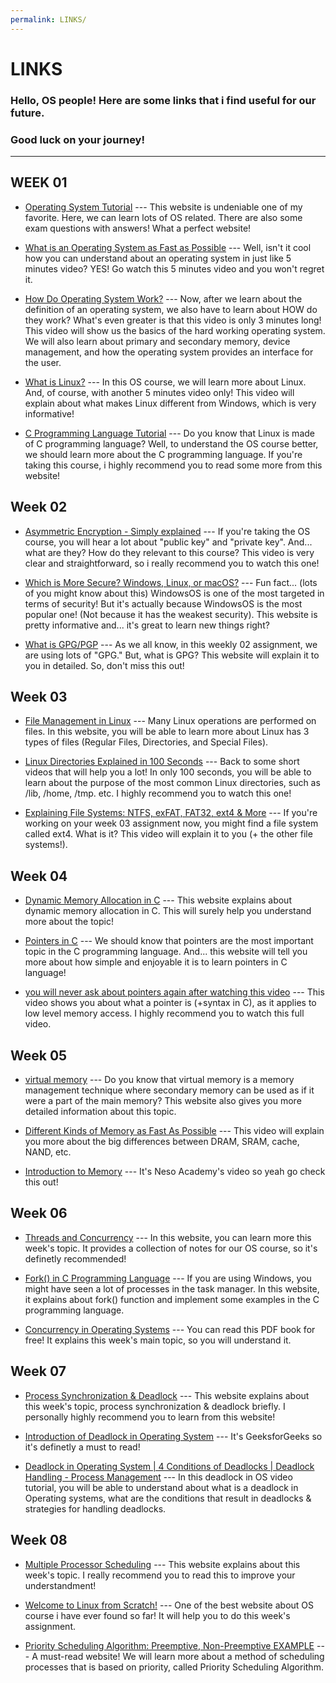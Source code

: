 ```yaml
---
permalink: LINKS/
---
```

# LINKS

### Hello, OS people! Here are some links that i find useful for our future.

### Good luck on your journey!
---

## WEEK 01

* [Operating System Tutorial](https://www.tutorialspoint.com/operating_system/index.htm) ---
  This website is undeniable one of my favorite. Here, we can learn lots of OS related.
  There are also some exam questions with answers! What a perfect website!

* [What is an Operating System as Fast as Possible](https://youtu.be/pVzRTmdd9j0?si=000TDqRQCXwc1sYe) ---
  Well, isn't it cool how you can understand about an operating system in just like 5 minutes video?
  YES! Go watch this 5 minutes video and you won't regret it.

* [How Do Operating System Work?](https://youtu.be/GjNp0bBrjmU?si=HAsJXFPHHzRvJb_u) ---
  Now, after we learn about the definition of an operating system, we also have to learn about HOW do they work?
  What's even greater is that this video is only 3 minutes long! This video will show us the basics of the hard working operating system.
  We will also learn about primary and secondary memory, device management, and how the operating system provides an interface for the user.

* [What is Linux?](https://youtu.be/zA3vmx0GaO8?si=35FDl7g_TDezb5Wi) ---
  In this OS course, we will learn more about Linux. And, of course, with another 5 minutes video only!
  This video will explain about what makes Linux different from Windows, which is very informative!

* [C Programming Language Tutorial](https://www.javatpoint.com/c-programming-language-tutorial) ---
  Do you know that Linux is made of C programming language?
  Well, to understand the OS course better, we should learn more about the C programming language.
  If you're taking this course, i highly recommend you to read some more from this website!

## Week 02

* [Asymmetric Encryption - Simply explained](https://youtu.be/AQDCe585Lnc?si=RpVxaW-hLEV_uzpw) ---
  If you're taking the OS course, you will hear a lot about "public key" and "private key".
  And... what are they? How do they relevant to this course?
  This video is very clear and straightforward, so i really recommend you to watch this one!

* [Which is More Secure? Windows, Linux, or macOS?](https://www.sentinelone.com/blog/which-is-more-secure-windows-linux-or-macos/) ---
  Fun fact... (lots of you might know about this) WindowsOS is one of the most targeted in terms of security!
  But it's actually because WindowsOS is the most popular one! (Not because it has the weakest security).
  This website is pretty informative and... it's great to learn new things right?

* [What is GPG/PGP](https://www.privex.io/articles/what-is-gpg) ---
  As we all know, in this weekly 02 assignment, we are using lots of "GPG."
  But, what is GPG? This website will explain it to you in detailed. So, don't miss this out!

## Week 03

* [File Management in Linux](https://www.geeksforgeeks.org/file-management-in-linux/) ---
  Many Linux operations are performed on files. In this website,
  you will be able to learn more about Linux has 3 types of files (Regular Files, Directories, and Special Files).

* [Linux Directories Explained in 100 Seconds](https://youtu.be/42iQKuQodW4?si=XKnXx0Na6XgR5DZk) ---
  Back to some short videos that will help you a lot!
  In only 100 seconds, you will be able to learn about the purpose of the most common Linux directories, such as /lib, /home, /tmp. etc.
  I highly recommend you to watch this one!

* [Explaining File Systems: NTFS, exFAT, FAT32, ext4 & More](https://youtu.be/_h30HBYxtws?si=Oc6hyziaoQ3A-HPr) ---
  If you're working on your week 03 assignment now, you might find a file system called ext4.
  What is it? This video will explain it to you (+ the other file systems!).

## Week 04

* [Dynamic Memory Allocation in C](https://www.geeksforgeeks.org/dynamic-memory-allocation-in-c-using-malloc-calloc-free-and-realloc/) ---
  This website explains about dynamic memory allocation in C. 
  This will surely help you understand more about the topic!

* [Pointers in C](https://linuxhint.com/use-pointers-c/) --- 
  We should know that pointers are the most important topic in the C programming language.
  And... this website will tell you more about how simple and enjoyable it is to learn pointers in C language!

* [you will never ask about pointers again after watching this video](https://youtu.be/2ybLD6_2gKM?si=IwD1DYqkYazxTg36) ---
  This video shows you about what a pointer is (+syntax in C), as it applies to low level memory access. 
  I highly recommend you to watch this full video.

## Week 05

* [virtual memory](https://www.techtarget.com/searchstorage/definition/virtual-memory) ---
  Do you know that virtual memory is a memory management technique where secondary memory can be used as if it were a part of the main memory?
  This website also gives you more detailed information about this topic.

* [Different Kinds of Memory as Fast As Possible](https://youtu.be/dZcszUj5szA?si=cCEsBITBEGUP-xZZ) ---
  This video will explain you more about the big differences between DRAM, SRAM, cache, NAND, etc.

* [Introduction to Memory](https://youtu.be/PujjqfUhtNo?si=Ru-xjYLxVAXeAryn) ---
  It's Neso Academy's video so yeah go check this out!

## Week 06

* [Threads and Concurrency](https://applied-programming.github.io/Operating-Systems-Notes/3-Threads-and-Concurrency/) ---
  In this website, you can learn more this week's topic.
  It provides a collection of notes for our OS course, so it's definetly recommended!

* [Fork() in C Programming Language](https://www.section.io/engineering-education/fork-in-c-programming-language/) ---
  If you are using Windows, you might have seen a lot of processes in the task manager.
  In this website, it explains about fork() function and implement some examples in the C programming language.

* [Concurrency in Operating Systems](https://www.computer.org/csdl/magazine/co/1976/10/01647182/13rRUwwslyQ) ---
  You can read this PDF book for free!
  It explains this week's main topic, so you will understand it.

## Week 07

* [Process Synchronization & Deadlock](https://generalnote.com/Computer-Fundamental/Operation-System/Process-Synchronization.php) ---
  This website explains about this week's topic, process synchronization & deadlock briefly.
  I personally highly recommend you to learn from this website!

* [Introduction of Deadlock in Operating System](https://www.geeksforgeeks.org/introduction-of-deadlock-in-operating-system/?ref=lbp) ---
  It's GeeksforGeeks so it's definetly a must to read!

* [Deadlock in Operating System | 4 Conditions of Deadlocks | Deadlock Handling - Process Management](https://youtu.be/UVo9mGARkhQ?si=Il-FA5NR-GSjQvbk) ---
  In this deadlock in OS video tutorial, you will be able to understand about what is a deadlock in Operating systems,
  what are the conditions that result in deadlocks & strategies for handling deadlocks.

## Week 08

* [Multiple Processor Scheduling](https://binaryterms.com/multiple-processor-scheduling.html) ---
  This website explains about this week's topic.
  I really recommend you to read this to improve your understandment!

* [Welcome to Linux from Scratch!](https://www.linuxfromscratch.org/) ---
  One of the best website about OS course i have ever found so far!
  It will help you to do this week's assignment.

* [Priority Scheduling Algorithm: Preemptive, Non-Preemptive EXAMPLE](https://www.guru99.com/priority-scheduling-program.html) ---
  A must-read website!
  We will learn more about a method of scheduling processes that is based on priority, called Priority Scheduling Algorithm.
